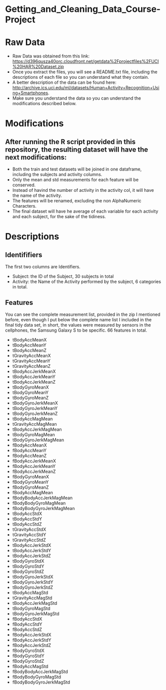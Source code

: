 # Getting_and_Cleaning_Data_Course-Project

# Raw Data

* Raw Data was obtained from this link: https://d396qusza40orc.cloudfront.net/getdata%2Fprojectfiles%2FUCI%20HAR%20Dataset.zip
* Once you extract the files, you will see a README.txt file, including the descriptions of each file so you can understand what they contain.
* A better description of the data can be found here: http://archive.ics.uci.edu/ml/datasets/Human+Activity+Recognition+Using+Smartphones.
* Make sure you understand the data so you can understand the modifications described below.

# Modifications

## After running the R script provided in this repository, the resulting dataset will have the next modifications:

* Both the train and test datasets will be joined in one dataframe, including the subjects and activity columns.
* Only the mean and std measurements for each feature will be conserved.
* Instead of havind the number of activity in the activity col, it will have the name of the activity.
* The features will be renamed, excluding the non AlphaNumeric Characters.
* The final dataset will have he average of each variable for each activity and each subject, for the sake of the tidiness.


# Descriptions

## Identififiers
The first two columns are Identifiers.
* Subject: the ID of the Subject, 30 subjects in total
* Activity: the Name of the Activity performed by the subject, 6 categories in total. 

## Features
You can see the complete measurement list, provided in the zip I mentioned before, even though I put below the complete name list I included in the final tidy data set, in short, the values were measured by sensors in the cellphones, the Samsung Galaxy S to be specific. 66 features in total.

* tBodyAccMeanX
* tBodyAccMeanY
* tBodyAccMeanZ
* tGravityAccMeanX
* tGravityAccMeanY
* tGravityAccMeanZ
* tBodyAccJerkMeanX
* tBodyAccJerkMeanY
* tBodyAccJerkMeanZ
* tBodyGyroMeanX
* tBodyGyroMeanY
* tBodyGyroMeanZ
* tBodyGyroJerkMeanX
* tBodyGyroJerkMeanY
* tBodyGyroJerkMeanZ
* tBodyAccMagMean
* tGravityAccMagMean
* tBodyAccJerkMagMean
* tBodyGyroMagMean
* tBodyGyroJerkMagMean
* fBodyAccMeanX
* fBodyAccMeanY
* fBodyAccMeanZ
* fBodyAccJerkMeanX
* fBodyAccJerkMeanY
* fBodyAccJerkMeanZ
* fBodyGyroMeanX
* fBodyGyroMeanY
* fBodyGyroMeanZ
* fBodyAccMagMean
* fBodyBodyAccJerkMagMean
* fBodyBodyGyroMagMean
* fBodyBodyGyroJerkMagMean
* tBodyAccStdX
* tBodyAccStdY
* tBodyAccStdZ
* tGravityAccStdX
* tGravityAccStdY
* tGravityAccStdZ
* tBodyAccJerkStdX
* tBodyAccJerkStdY
* tBodyAccJerkStdZ
* tBodyGyroStdX
* tBodyGyroStdY
* tBodyGyroStdZ
* tBodyGyroJerkStdX
* tBodyGyroJerkStdY
* tBodyGyroJerkStdZ
* tBodyAccMagStd
* tGravityAccMagStd
* tBodyAccJerkMagStd
* tBodyGyroMagStd
* tBodyGyroJerkMagStd
* fBodyAccStdX
* fBodyAccStdY
* fBodyAccStdZ
* fBodyAccJerkStdX
* fBodyAccJerkStdY
* fBodyAccJerkStdZ
* fBodyGyroStdX
* fBodyGyroStdY
* fBodyGyroStdZ
* fBodyAccMagStd
* fBodyBodyAccJerkMagStd
* fBodyBodyGyroMagStd
* fBodyBodyGyroJerkMagStd
